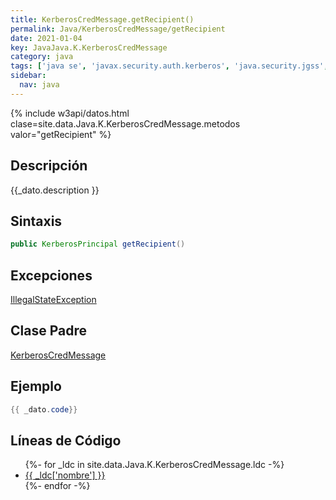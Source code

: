 ```yaml
---
title: KerberosCredMessage.getRecipient()
permalink: Java/KerberosCredMessage/getRecipient
date: 2021-01-04
key: JavaJava.K.KerberosCredMessage
category: java
tags: ['java se', 'javax.security.auth.kerberos', 'java.security.jgss', 'metodo java', 'Java 9']
sidebar: 
  nav: java
---
```


{% include w3api/datos.html clase=site.data.Java.K.KerberosCredMessage.metodos valor="getRecipient" %}

## Descripción
{{_dato.description }}

## Sintaxis
~~~java
public KerberosPrincipal getRecipient()
~~~

## Excepciones
[IllegalStateException](/Java/IllegalStateException/)

## Clase Padre
[KerberosCredMessage](/Java/KerberosCredMessage/)

## Ejemplo
~~~java
{{ _dato.code}}
~~~

## Líneas de Código
<ul>
{%- for _ldc in site.data.Java.K.KerberosCredMessage.ldc -%}
   <li>
       <a href="{{_ldc['url'] }}">{{ _ldc['nombre'] }}</a>
   </li>
{%- endfor -%}
</ul>
